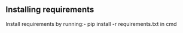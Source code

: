 ## Installing requirements 
Install requirements by running:- pip install -r requirements.txt in cmd


